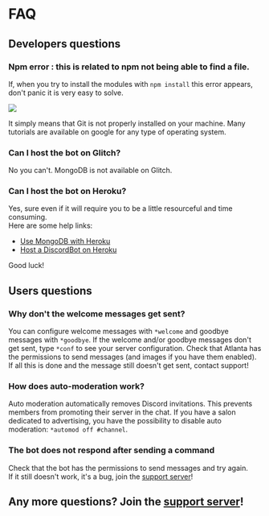 # FAQ

## Developers questions

### Npm error : this is related to npm not being able to find a file.

If, when you try to install the modules with `npm install` this error appears, don't panic it is very easy to solve.  

![](https://i.goopics.net/ZYdZv.png)

It simply means that Git is not properly installed on your machine. Many tutorials are available on google for any type of operating system.

### Can I host the bot on Glitch?

No you can't. MongoDB is not available on Glitch.

### Can I host the bot on Heroku?

Yes, sure even if it will require you to be a little resourceful and time consuming.  
Here are some help links: 

*   [Use MongoDB with Heroku](https://scotch.io/tutorials/use-mongodb-with-a-node-application-on-heroku)
*   [Host a DiscordBot on Heroku](https://medium.com/@mason.spr/hosting-a-discord-js-bot-for-free-using-heroku-564c3da2d23f)

Good luck!

## Users questions

### Why don't the welcome messages get sent? 

You can configure welcome messages with `*welcome` and goodbye messages with `*goodbye`. 
If the welcome and/or goodbye messages don't get sent, type `*conf` to see your server configuration.
Check that Atlanta has the permissions to send messages (and images if you have them enabled). If all this is done and the message still doesn't get sent, contact support!

### How does auto-moderation work?

Auto moderation automatically removes Discord invitations. This prevents members from promoting their server in the chat.
If you have a salon dedicated to advertising, you have the possibility to disable auto moderation: `*automod off #channel`.

### The bot does not respond after sending a command

Check that the bot has the permissions to send messages and try again.  
If it still doesn't work, it's a bug, join the [support server](https://discord.gg/NPkySYKMkN)!  

## Any more questions? Join the [support server](https://discord.gg/NPkySYKMkN)!